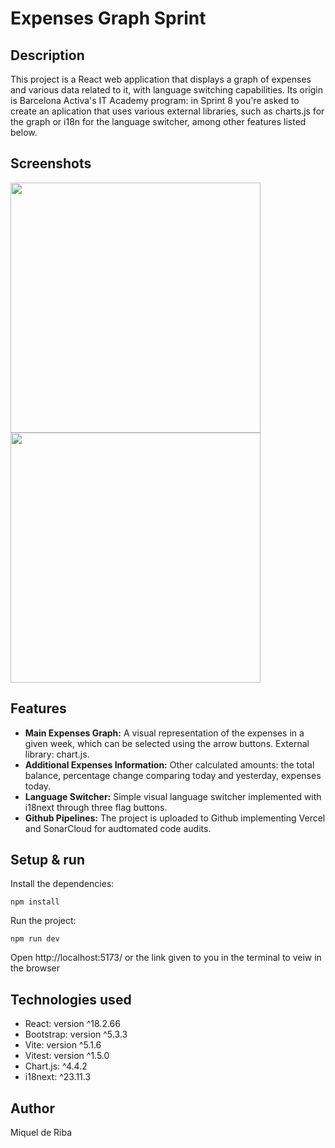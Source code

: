 # Expenses Graph Sprint

## Description

This project is a React web application that displays a graph of expenses and various data related to it, with language switching capabilities. Its origin is Barcelona Activa's IT Academy program: in Sprint 8 you're asked to create an aplication that uses various external libraries, such as charts.js for the graph or i18n for the language switcher, among other features listed below. 

## Screenshots

<img src='https://github.com/miqriba/Sprint-8/assets/78117619/5cf69645-647b-46a5-87b4-90f5329a63f6' width='400' />
<img src='https://github.com/miqriba/Sprint-8/assets/78117619/1ce0849d-6039-49a4-b3c2-f6c088e6355c' width='400' />

## Features

- **Main Expenses Graph:** A visual representation of the expenses in a given week, which can be selected using the arrow buttons. External library: chart.js.
- **Additional Expenses Information:** Other calculated amounts: the total balance, percentage change comparing today and yesterday, expenses today.
- **Language Switcher:** Simple visual language switcher implemented with i18next through three flag buttons.
- **Github Pipelines:** The project is uploaded to Github implementing Vercel and SonarCloud for audtomated code audits. 

## Setup & run

Install the dependencies:

```
npm install
```

Run the project:

```
npm run dev
 ```

Open http://localhost:5173/ or the link given to you in the terminal to veiw in the browser

## Technologies used

- React: version ^18.2.66
- Bootstrap: version ^5.3.3
- Vite: version ^5.1.6
- Vitest: version ^1.5.0
- Chart.js: ^4.4.2
- i18next: ^23.11.3

## Author

Miquel de Riba

